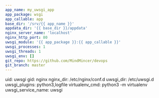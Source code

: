 ```yaml
---
app_name: my_uwsgi_app
app_package: wsgi
app_callable: app
base_dir: '/srv/{{ app_name }}'
appdata_dir: '{{ base_dir }}/appdata'
nginx_server_name: 'localhost'
nginx_http_port: 80
uwsgi_module: '{{ app_package }}:{{ app_callable }}'
uwsgi_processes: 1
uwsgi_threads: 1
uwsgi_env: []
git_repo: https://github.com/MindMincer/devops
git_branch: master
---
```

uid: uwsgi
gid: nginx
nginx_dir: /etc/nginx/conf.d
uwsgi_dir: /etc/uwsgi.d
uwsgi_plugins: python3,logfile
virtualenv_cmd: python3 -m virtualenv
uwsgi_service_name: uwsgi
